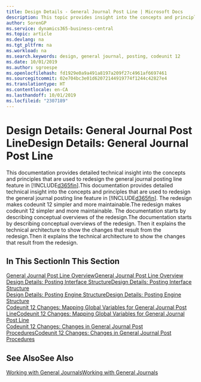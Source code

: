 ```yaml
---
title: Design Details - General Journal Post Line | Microsoft Docs
description: This topic provides insight into the concepts and principles that are used to redesign the general journal posting line feature in Business Central.
author: SorenGP
ms.service: dynamics365-business-central
ms.topic: article
ms.devlang: na
ms.tgt_pltfrm: na
ms.workload: na
ms.search.keywords: design, general journal, posting, codeunit 12
ms.date: 10/01/2019
ms.author: sgroespe
ms.openlocfilehash: fd1929e0a9a491a8197a209f27c4961af6697461
ms.sourcegitcommit: 02e704bc3e01d62072144919774f1244c42827e4
ms.translationtype: HT
ms.contentlocale: en-CA
ms.lasthandoff: 10/01/2019
ms.locfileid: "2307189"
---
```

# <a name="design-details-general-journal-post-line"></a><span data-ttu-id="6aec1-103">Design Details: General Journal Post Line</span><span class="sxs-lookup"><span data-stu-id="6aec1-103">Design Details: General Journal Post Line</span></span>
<span data-ttu-id="6aec1-104">This documentation provides detailed technical insight into the concepts and principles that are used to redesign the general journal posting line feature in [!INCLUDE[d365fin](includes/d365fin_md.md)].</span><span class="sxs-lookup"><span data-stu-id="6aec1-104">This documentation provides detailed technical insight into the concepts and principles that are used to redesign the general journal posting line feature in [!INCLUDE[d365fin](includes/d365fin_md.md)].</span></span> <span data-ttu-id="6aec1-105">The redesign makes codeunit 12 simpler and more maintainable.</span><span class="sxs-lookup"><span data-stu-id="6aec1-105">The redesign makes codeunit 12 simpler and more maintainable.</span></span> <span data-ttu-id="6aec1-106">The documentation starts by describing conceptual overviews of the redesign.</span><span class="sxs-lookup"><span data-stu-id="6aec1-106">The documentation starts by describing conceptual overviews of the redesign.</span></span> <span data-ttu-id="6aec1-107">Then it explains the technical architecture to show the changes that result from the redesign.</span><span class="sxs-lookup"><span data-stu-id="6aec1-107">Then it explains the technical architecture to show the changes that result from the redesign.</span></span>  

## <a name="in-this-section"></a><span data-ttu-id="6aec1-108">In This Section</span><span class="sxs-lookup"><span data-stu-id="6aec1-108">In This Section</span></span>  
[<span data-ttu-id="6aec1-109">General Journal Post Line Overview</span><span class="sxs-lookup"><span data-stu-id="6aec1-109">General Journal Post Line Overview</span></span>](design-details-general-journal-post-line-overview.md)  
[<span data-ttu-id="6aec1-110">Design Details: Posting Interface Structure</span><span class="sxs-lookup"><span data-stu-id="6aec1-110">Design Details: Posting Interface Structure</span></span>](design-details-posting-interface-structure.md)  
[<span data-ttu-id="6aec1-111">Design Details: Posting Engine Structure</span><span class="sxs-lookup"><span data-stu-id="6aec1-111">Design Details: Posting Engine Structure</span></span>](design-details-posting-engine-structure.md)  
[<span data-ttu-id="6aec1-112">Codeunit 12 Changes: Mapping Global Variables for General Journal Post Line</span><span class="sxs-lookup"><span data-stu-id="6aec1-112">Codeunit 12 Changes: Mapping Global Variables for General Journal Post Line</span></span>](design-details-codeunit-12-changes-mapping-global-variables-for-general-journal-post-line.md)  
[<span data-ttu-id="6aec1-113">Codeunit 12 Changes: Changes in General Journal Post Procedures</span><span class="sxs-lookup"><span data-stu-id="6aec1-113">Codeunit 12 Changes: Changes in General Journal Post Procedures</span></span>](design-details-codeunit-12-changes-changes-in-general-journal-post-procedures.md)  

## <a name="see-also"></a><span data-ttu-id="6aec1-114">See Also</span><span class="sxs-lookup"><span data-stu-id="6aec1-114">See Also</span></span>  
[<span data-ttu-id="6aec1-115">Working with General Journals</span><span class="sxs-lookup"><span data-stu-id="6aec1-115">Working with General Journals</span></span>](ui-work-general-journals.md)

